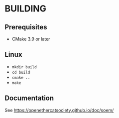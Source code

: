 BUILDING
========


Prerequisites
-------------------------------

 * CMake 3.9 or later


Linux
--------------

   * `mkdir build`
   * `cd build`
   * `cmake ..`
   * `make`


Documentation
-------------

See https://openethercatsociety.github.io/doc/soem/
